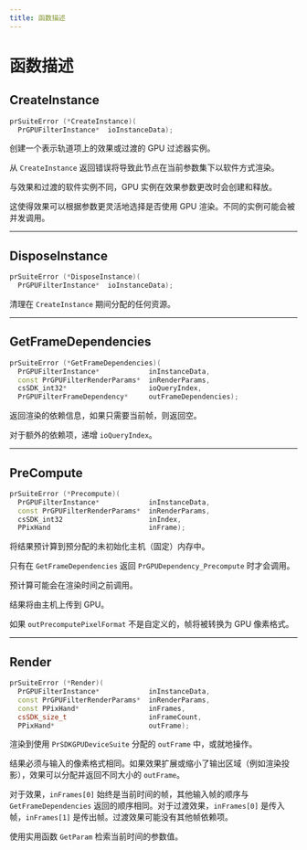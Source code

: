 ```yaml
---
title: 函数描述
---
```

# 函数描述

## CreateInstance

```cpp
prSuiteError (*CreateInstance)(
  PrGPUFilterInstance*  ioInstanceData);
```

创建一个表示轨道项上的效果或过渡的 GPU 过滤器实例。

从 `CreateInstance` 返回错误将导致此节点在当前参数集下以软件方式渲染。

与效果和过渡的软件实例不同，GPU 实例在效果参数更改时会创建和释放。

这使得效果可以根据参数更灵活地选择是否使用 GPU 渲染。不同的实例可能会被并发调用。

---

## DisposeInstance

```cpp
prSuiteError (*DisposeInstance)(
  PrGPUFilterInstance*  ioInstanceData);
```

清理在 `CreateInstance` 期间分配的任何资源。

---

## GetFrameDependencies

```cpp
prSuiteError (*GetFrameDependencies)(
  PrGPUFilterInstance*            inInstanceData,
  const PrGPUFilterRenderParams*  inRenderParams,
  csSDK_int32*                    ioQueryIndex,
  PrGPUFilterFrameDependency*     outFrameDependencies);
```

返回渲染的依赖信息，如果只需要当前帧，则返回空。

对于额外的依赖项，递增 `ioQueryIndex`。

---

## PreCompute

```cpp
prSuiteError (*Precompute)(
  PrGPUFilterInstance*            inInstanceData,
  const PrGPUFilterRenderParams*  inRenderParams,
  csSDK_int32                     inIndex,
  PPixHand                        inFrame);
```

将结果预计算到预分配的未初始化主机（固定）内存中。

只有在 `GetFrameDependencies` 返回 `PrGPUDependency_Precompute` 时才会调用。

预计算可能会在渲染时间之前调用。

结果将由主机上传到 GPU。

如果 `outPrecomputePixelFormat` 不是自定义的，帧将被转换为 GPU 像素格式。

---

## Render

```cpp
prSuiteError (*Render)(
  PrGPUFilterInstance*            inInstanceData,
  const PrGPUFilterRenderParams*  inRenderParams,
  const PPixHand*                 inFrames,
  csSDK_size_t                    inFrameCount,
  PPixHand*                       outFrame);
```

渲染到使用 `PrSDKGPUDeviceSuite` 分配的 `outFrame` 中，或就地操作。

结果必须与输入的像素格式相同。如果效果扩展或缩小了输出区域（例如渲染投影），效果可以分配并返回不同大小的 `outFrame`。

对于效果，`inFrames[0]` 始终是当前时间的帧，其他输入帧的顺序与 `GetFrameDependencies` 返回的顺序相同。对于过渡效果，`inFrames[0]` 是传入帧，`inFrames[1]` 是传出帧。过渡效果可能没有其他帧依赖项。

使用实用函数 `GetParam` 检索当前时间的参数值。
```